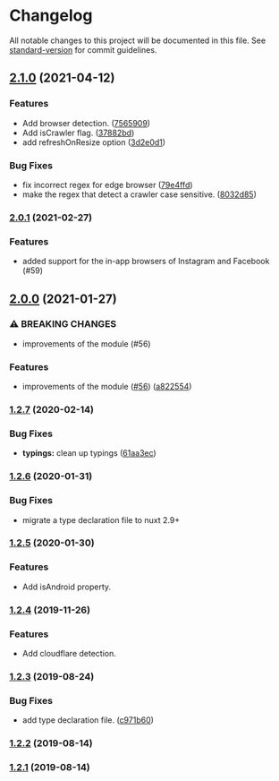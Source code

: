 # Changelog

All notable changes to this project will be documented in this file. See [standard-version](https://github.com/conventional-changelog/standard-version) for commit guidelines.

## [2.1.0](https://github.com/nuxt-community/device-module/compare/v2.0.1...v2.1.0) (2021-04-12)


### Features

* Add browser detection. ([7565909](https://github.com/nuxt-community/device-module/commit/75659099455084c63fb5e4320b3bf699613129ae))
* Add isCrawler flag. ([37882bd](https://github.com/nuxt-community/device-module/commit/37882bdb6fe023aae839b06e7500066186f5b143))
* add refreshOnResize option ([3d2e0d1](https://github.com/nuxt-community/device-module/commit/3d2e0d10acdb3c307b43be770765ca9e07d43ca6))


### Bug Fixes

* fix incorrect regex for edge browser ([79e4ffd](https://github.com/nuxt-community/device-module/commit/79e4ffd85c079102ae1085fbe16267c0797d4169))
* make the regex that detect a crawler case sensitive. ([8032d85](https://github.com/nuxt-community/device-module/commit/8032d85209796c7f7c34eceef8d236ed7327eed0))

### [2.0.1](https://github.com/nuxt-community/device-module/compare/v2.0.0...v2.0.1) (2021-02-27)

### Features

* added support for the in-app browsers of Instagram and Facebook (#59)

## [2.0.0](https://github.com/nuxt-community/device-module/compare/v1.2.7...v2.0.0) (2021-01-27)


### ⚠ BREAKING CHANGES

* improvements of the module (#56)

### Features

* improvements of the module ([#56](https://github.com/nuxt-community/device-module/issues/56)) ([a822554](https://github.com/nuxt-community/device-module/commit/a82255457b4aa292c80e1a1751151a5b8eea4fc9))

### [1.2.7](https://github.com/nuxt-community/device-module/compare/v1.2.6...v1.2.7) (2020-02-14)


### Bug Fixes

* **typings:** clean up typings ([61aa3ec](https://github.com/nuxt-community/device-module/commit/61aa3ec030a3bfcc061b81dbd393d2c59a5a7558))

### [1.2.6](https://github.com/nuxt-community/device-module/compare/v1.2.5...v1.2.6) (2020-01-31)

### Bug Fixes

 * migrate a type declaration file to nuxt 2.9+

### [1.2.5](https://github.com/nuxt-community/device-module/compare/v1.2.4...v1.2.5) (2020-01-30)

### Features

 * Add isAndroid property.

### [1.2.4](https://github.com/nuxt-community/device-module/compare/v1.2.3...v1.2.4) (2019-11-26)

### Features

 * Add cloudflare detection.


### [1.2.3](https://github.com/nuxt-community/device-module/compare/v1.2.2...v1.2.3) (2019-08-24)

### Bug Fixes

* add type declaration file. ([c971b60](https://github.com/nuxt-community/device-module/commit/c971b60))

### [1.2.2](https://github.com/nuxt-community/device-module/compare/v1.2.1...v1.2.2) (2019-08-14)

### [1.2.1](https://github.com/nuxt-community/device-module/compare/v1.1.5...v1.2.1) (2019-08-14)
